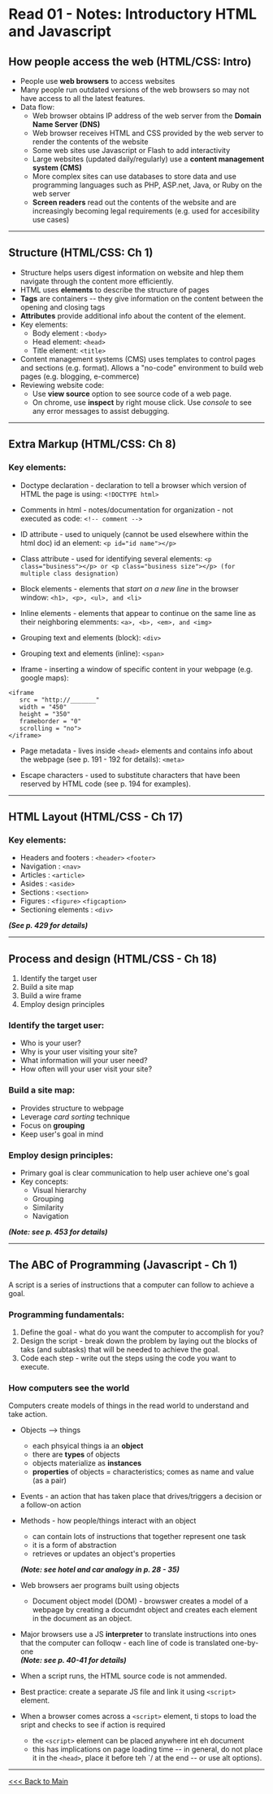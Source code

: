 # Read 01 - Notes: Introductory HTML and Javascript

## How people access the web (HTML/CSS: Intro)
+ People use **web browsers** to access websites
+ Many people run outdated versions of the web browsers so may not have access to all the latest features.
+ Data flow:
    - Web browser obtains IP address of the web server from the **Domain Name Server (DNS)**
    - Web browser receives HTML and CSS provided by the web server to render the contents of the website
    - Some web sites use Javascript or Flash to add interactivity
    - Large websites (updated daily/regularly) use a **content management system (CMS)** 
    - More complex sites can use databases to store data and use programming languages such as PHP, ASP.net, Java, or Ruby on the web server
    - **Screen readers** read out the contents of the website and are increasingly becoming legal requirements (e.g. used for accesibility use cases)

***
## Structure (HTML/CSS: Ch 1)
+ Structure helps users digest information on website and hlep them navigate through the content more efficiently.
+ HTML uses **elements** to describe the structure of pages
+ **Tags** are containers -- they give information on the content between the opening and closing tags
+ **Attributes** provide additional info about the content of the element.
+ Key elements:
    - Body element : `<body>`
    - Head element: `<head>`
    - Title element: `<title>`
+ Content management systems (CMS) uses templates to control pages and sections (e.g. format). Allows a "no-code" environment to build web pages (e.g. blogging, e-commerce)
+ Reviewing website code: 
    - Use **view source** option to see source code of a web page.
    - On chrome, use **inspect** by right mouse click. Use *console* to see any error messages to assist debugging.

***
## Extra Markup (HTML/CSS: Ch 8)

### Key elements:
+ Doctype declaration - declaration to tell a browser which version of HTML the page is using: `<!DOCTYPE html>`

+ Comments in html - notes/documentation for organization - not executed as code: `<!-- comment -->`

+ ID attribute - used to uniquely (cannot be used elsewhere within the html doc) id an element: `<p id="id name"></p>`

+ Class attribute - used for identifying several elements: `<p class="business"></p> or <p class="business size"></p> (for multiple class designation)`

+ Block elements - elements that *start on a new line* in the browser window: `<h1>, <p>, <ul>, and <li>`

+ Inline elements - elements that appear to continue on the same line as their neighboring elemments: `<a>, <b>, <em>, and <img>`

+ Grouping text and elements (block): `<div>`

+ Grouping text and elements (inline): `<span>`

+ Iframe - inserting a window of specific content in your webpage (e.g. google maps): 
```
<iframe
   src = "http://_______"
   width = "450"
   height = "350"
   frameborder = "0"
   scrolling = "no">
</iframe>
```

+ Page metadata - lives inside `<head>` elements and contains info about the webpage (see p. 191 - 192 for details): `<meta>`

+ Escape characters - used to substitute characters that have been reserved by HTML code (see p. 194 for examples). 

***

## HTML Layout (HTML/CSS - Ch 17)

### Key elements:
+ Headers and footers : `<header>` `<footer>`
+ Navigation : `<nav>`
+ Articles : `<article>`
+ Asides : `<aside>`
+ Sections : `<section>`
+ Figures : `<figure>` `<figcaption>`
+ Sectioning elements : `<div>`

***(See p. 429 for details)***

***

## Process and design (HTML/CSS - Ch 18)
1.  Identify the target user
2.  Build a site map
3.  Build a wire frame
4.  Employ design principles

### Identify the target user:
+ Who is your user?
+ Why is your user visiting your site?
+ What information will your user need?
+ How often will your user visit your site?

### Build a site map:
+ Provides structure to webpage
+ Leverage *card sorting* technique
+ Focus on **grouping**
+ Keep user's goal in mind

### Employ design principles:
+ Primary goal is clear communication to help user achieve one's goal
+ Key concepts:
  - Visual hierarchy
  - Grouping
  - Similarity
  - Navigation

***(Note: see p. 453 for details)***
***
## The ABC of Programming (Javascript - Ch 1)
A script is a series of instructions that a computer can follow to achieve a goal.

### Programming fundamentals:
1. Define the goal - what do you want the computer to accomplish for you?
2. Design the script - break down the problem by laying out the blocks of taks (and subtasks) that will be needed to achieve the goal.
3. Code each step - write out the steps using the code you want to execute.

### How computers see the world 
Computers create models of things in the read world to understand and take action.

+ Objects --> things
  - each phsyical things ia an **object**
  - there are **types** of objects
  - objects materialize as **instances**
  - **properties** of objects = characteristics; comes as name and value (as a pair)
+ Events - an action that has taken place that drives/triggers a decision or a follow-on action
+ Methods - how people/things interact with an object
  - can contain lots of instructions that together represent one task
  - it is a form of abstraction
  - retrieves or updates an object's properties <br>
  
  ***(Note: see hotel and car analogy in p. 28 - 35)***

+ Web browsers aer programs built using objects
  - Document object model (DOM) - browswer creates a model of a webpage by creating a documdnt object and creates each element in the document as an object.
+ Major browsers use a JS **interpreter** to translate instructions into ones that the computer can folloqw - each line of code is translated one-by-one <br>
***(Note: see p. 40-41 for details)***

+ When a script runs, the HTML source code is not ammended.
+ Best practice: create a separate JS file and link it using `<script>` element.
+ When a browser comes across a `<script>` element, ti stops to load the sript and checks to see if action is required
  - the `<script>` element can be placed anywhere int eh document
  - this has implications on page loading time -- in general, do not place it in the `<head>`, place it before teh `</head>/ at the end -- or use alt options).

***
[<<< Back to Main](sangmlee76.github.io/reading-notes/)
